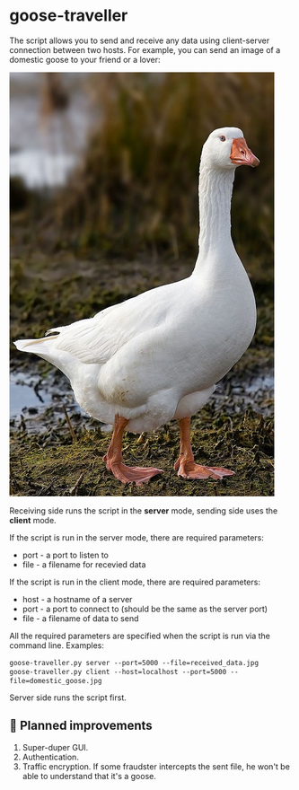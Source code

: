 # goose-traveller

The script allows you to send and receive any data using client-server connection between two hosts. For example, you can send an image of a domestic goose to your friend or a lover:

![Domestic goose](/images/domestic_goose.jpg)

Receiving side runs the script in the **server** mode, sending side uses the **client** mode.

If the script is run in the server mode, there are required parameters:
* port - a port to listen to
* file - a filename for recevied data

If the script is run in the client mode, there are required parameters:
* host - a hostname of a server
* port - a port to connect to (should be the same as the server port)
* file - a filename of data to send

All the required parameters are specified when the script is run via the command line.
Examples:

```
goose-traveller.py server --port=5000 --file=received_data.jpg
goose-traveller.py client --host=localhost --port=5000 --file=domestic_goose.jpg
```

Server side runs the script first.

## :baby_chick: Planned improvements 
1. Super-duper GUI.
2. Authentication.
3. Traffic encryption. If some fraudster intercepts the sent file, he won't be able to understand that it's a goose.
